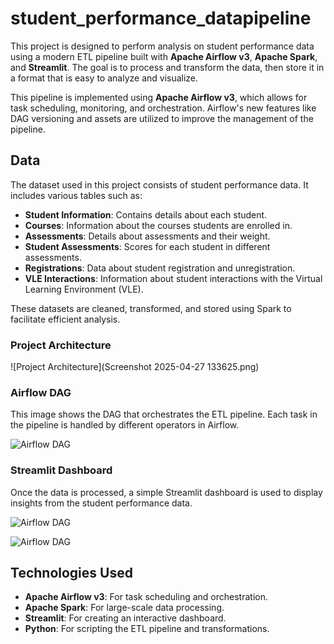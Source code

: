 # student_performance_datapipeline

This project is designed to perform analysis on student performance data using a modern ETL pipeline built with **Apache Airflow v3**, **Apache Spark**, and **Streamlit**. The goal is to process and transform the data, then store it in a format that is easy to analyze and visualize.



This pipeline is implemented using **Apache Airflow v3**, which allows for task scheduling, monitoring, and orchestration. Airflow's new features like DAG versioning and assets are utilized to improve the management of the pipeline.

## Data

The dataset used in this project consists of student performance data. It includes various tables such as:

- **Student Information**: Contains details about each student.
- **Courses**: Information about the courses students are enrolled in.
- **Assessments**: Details about assessments and their weight.
- **Student Assessments**: Scores for each student in different assessments.
- **Registrations**: Data about student registration and unregistration.
- **VLE Interactions**: Information about student interactions with the Virtual Learning Environment (VLE).

These datasets are cleaned, transformed, and stored using Spark to facilitate efficient analysis.
### Project Architecture
![Project Architecture](Screenshot 2025-04-27 133625.png)

### Airflow DAG
This image shows the DAG that orchestrates the ETL pipeline. Each task in the pipeline is handled by different operators in Airflow.

![Airflow DAG](images/1.png)

### Streamlit Dashboard
Once the data is processed, a simple Streamlit dashboard is used to display insights from the student performance data.


![Airflow DAG](images/2.png)


![Airflow DAG](images/3.png)

## Technologies Used

- **Apache Airflow v3**: For task scheduling and orchestration.
- **Apache Spark**: For large-scale data processing.
- **Streamlit**: For creating an interactive dashboard.
- **Python**: For scripting the ETL pipeline and transformations.
